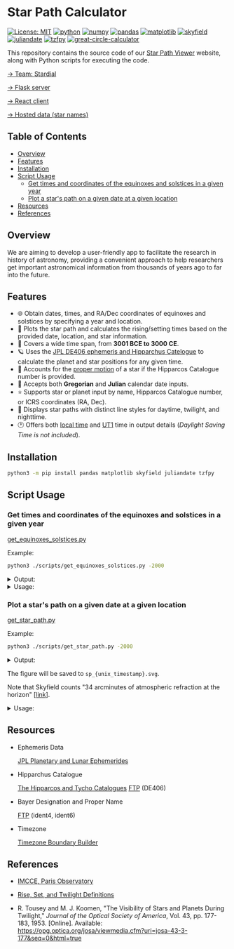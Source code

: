 # Star Path Calculator

[![License: MIT](https://img.shields.io/badge/License-MIT-yellow.svg)](./LICENSE)
[![python](https://img.shields.io/badge/Python-3.10,_3.11-3776AB?logo=python&logoColor=white)](https://www.python.org) [![numpy](https://img.shields.io/badge/Numpy-2.0.1-013243?logo=numpy&logoColor=white)](https://numpy.org) [![pandas](https://img.shields.io/badge/Pandas-2.2.2-150458?logo=Pandas&logoColor=white)](https://pandas.pydata.org) [![matplotlib](https://img.shields.io/badge/Matplotlib-3.9.1.post1-12557C)](https://matplotlib.org) [![skyfield](https://img.shields.io/badge/Skyfield-1.49-BD9354)](https://rhodesmill.org/skyfield) [![juliandate](https://img.shields.io/badge/Juliandate-1.0.4-BD9354)](https://pypi.org/project/juliandate) [![tzfpy](https://img.shields.io/badge/tzfpy-0.15.5-blue)](https://github.com/ringsaturn/tzfpy) [![great-circle-calculator](https://img.shields.io/badge/Great_Circle_Calculator-1.3.1-brightgreen)](https://github.com/seangrogan/great_circle_calculator)

This repository contains the source code of our [Star Path Viewer](https://stardial-astro.github.io/star-path-viewer) website, along with Python scripts for executing the code.

[→ Team: Stardial](https://github.com/stardial-astro)

[→ Flask server](https://github.com/lydiazly/star-path-calculator-flask)

[→ React client](https://github.com/stardial-astro/star-path-viewer)

[→ Hosted data (star names)](https://github.com/stardial-astro/star-path-data)

## Table of Contents<!-- omit in toc -->

- [Overview](#overview)
- [Features](#features)
- [Installation](#installation)
- [Script Usage](#script-usage)
  - [Get times and coordinates of the equinoxes and solstices in a given year](#get-times-and-coordinates-of-the-equinoxes-and-solstices-in-a-given-year)
  - [Plot a star's path on a given date at a given location](#plot-a-stars-path-on-a-given-date-at-a-given-location)
- [Resources](#resources)
- [References](#references)

## Overview

We are aiming to develop a user-friendly app to facilitate the research in history of astronomy, providing a convenient approach to help researchers get important astronomical information from thousands of years ago to far into the future.

## Features

- :globe_with_meridians: Obtain dates, times, and RA/Dec coordinates of equinoxes and solstices by specifying a year and location.
- :dizzy: Plots the star path and calculates the rising/setting times based on the provided date, location, and star information.
- :calendar: Covers a wide time span, from **3001 BCE to 3000 CE**.
- :ringed_planet: Uses the [JPL DE406 ephemeris and Hipparchus Catelogue](#resources) to calculate the planet and star positions for any given time.
- :telescope: Accounts for the [proper motion](https://en.wikipedia.org/wiki/Proper_motion) of a star if the Hipparcos Catalogue number is provided.
- :calendar: Accepts both **Gregorian** and **Julian** calendar date inputs.
- :star: Supports star or planet input by name, Hipparcos Catalogue number, or ICRS coordinates (RA, Dec).
- :night_with_stars: Displays star paths with distinct line styles for daytime, twilight, and nighttime.
- :clock1: Offers both [local time](#resources) and [UT1](https://en.wikipedia.org/wiki/Universal_Time) time in output details (*Daylight Saving Time is not included*).

## Installation

```sh
python3 -m pip install pandas matplotlib skyfield juliandate tzfpy
```

## Script Usage

### Get times and coordinates of the equinoxes and solstices in a given year

[get_equinoxes_solstices.py](./scripts/get_equinoxes_solstices.py)

Example:

```bash
python3 ./scripts/get_equinoxes_solstices.py -2000
```

<details>
<summary>Output:</summary>

```text
Dates, times, and ICRS coordinates (J2000) of the equinoxes and solstices in 2001 BCE:

[Vernal Equinox]   -2000-03-21 04:40:19.602 (UT1)
                   ra = 52.962, dec = 19.517

[Summer Solstice]  -2000-06-23 11:32:34.141 (UT1)
                   ra = 147.791, dec = 13.371

[Autumnal Equinox] -2000-09-22 05:50:58.094 (UT1)
                   ra = 232.955, dec = -19.515

[Winter Solstice]  -2000-12-19 15:18:26.852 (UT1)
                   ra = 327.784, dec = -13.373
```

</details>

<details>
<summary>Usage:</summary>

```text
usage: python get_equinoxes_solstices.py [-h] [year]

Specify a year to obtain the dates, times, and coordinates in RA and Dec of the equinoxes and solstices in that year.

positional arguments:
  year        int, 0 is 1 BCE (default: this year)

options:
  -h, --help  show this help message and exit

year range:
  -3000-01-29 – 3000-05-06 (Gregorian)
examples:
  # The current year:
  python get_equinoxes_solstices.py

  # The equinoxes and solstices of 2001 BCE:
  python get_equinoxes_solstices.py -2000
```

</details>

### Plot a star's path on a given date at a given location

[get_star_path.py](./scripts/get_star_path.py)

Example:

```bash
python3 ./scripts/get_star_path.py -2000
```

<details>
<summary>Output:</summary>

```text
[Date (Gregorian)] 1 Jan 2001 BCE
[Location]         lat/lng = 39.904/116.407
[Celestial Object] Mars

[Point Details]
N1:
  alt = 49.530
  az  = 117.752
  time_local (Gregorian) = -2000-01-01T17:08:22+08:00
  time_ut1   (Gregorian) = -2000-01-01T09:08:22
  time_local (Julian)    = -2000-01-18T17:08:22+08:00
  time_ut1   (Julian)    = -2000-01-18T09:08:22
N2:
  alt = 54.497
  az  = 126.666
  time_local (Gregorian) = -2000-01-01T17:38:53+08:00
  time_ut1   (Gregorian) = -2000-01-01T09:38:53
  time_local (Julian)    = -2000-01-18T17:38:53+08:00
  time_ut1   (Julian)    = -2000-01-18T09:38:53
N3:
  alt = 59.305
  az  = 138.966
  time_local (Gregorian) = -2000-01-01T18:12:55+08:00
  time_ut1   (Gregorian) = -2000-01-01T10:12:55
  time_local (Julian)    = -2000-01-18T18:12:55+08:00
  time_ut1   (Julian)    = -2000-01-18T10:12:55
R:
  alt = -0.567
  az  = 70.008
  time_local (Gregorian) = -2000-01-01T12:40:27+08:00
  time_ut1   (Gregorian) = -2000-01-01T04:40:27
  time_local (Julian)    = -2000-01-18T12:40:27+08:00
  time_ut1   (Julian)    = -2000-01-18T04:40:27
T:
  alt = 64.948
  az  = 180.000
  time_local (Gregorian) = -2000-01-01T19:33:53+08:00
  time_ut1   (Gregorian) = -2000-01-01T11:33:53
  time_local (Julian)    = -2000-01-18T19:33:53+08:00
  time_ut1   (Julian)    = -2000-01-18T11:33:53
S:
  alt = -0.567
  az  = 290.056
  time_local (Gregorian) = -2000-01-02T02:27:30+08:00
  time_ut1   (Gregorian) = -2000-01-01T18:27:30
  time_local (Julian)    = -2000-01-19T02:27:30+08:00
  time_ut1   (Julian)    = -2000-01-18T18:27:30

```

</details>

The figure will be saved to `sp_{unix_timestamp}.svg`.

Note that Skyfield counts "34 arcminutes of atmospheric refraction at the horizon" [[link](https://rhodesmill.org/skyfield/almanac.html#risings-and-settings)].

<details>
<summary>Usage:</summary>

```text
usage: python get_star_path.py [-h] [--lat float] [--lng float] [-o str] [-j] [--name] [year] [month] [day]

Specify a local date, location, and celestial object to draw the star path. Daylight Saving Time is not included.

positional arguments:
  year                  int, 0 is 1 BCE (default: this year)
  month                 e.g., January|Jan|1 (default: this month, or January if the year is provided)
  day                   int (default: today, or 1 if the year is provided)

options:
  -h, --help            show this help message and exit
  --lat float           latitude in decimal degrees (default: 39.9042)
  --lng float, --lon float
                        longitude in decimal degrees (default: 116.4074)
  -o str, --obj str     planet name, Hipparchus Catalogue number, or the ICRS coordinates in the format 'ra,dec' (default: Mars)
  -j, --julian          use Julian calendar (default: Gregorian calendar)
  --name                print the proper name or the Bayer designation, if available (default: False)

date range:
  -3000-01-29 – 3000-05-06 (Gregorian)
examples:
  # Plot the star path of Mars:
  python get_star_path.py -o mars

  # Plot the star path of Vega by giving its Hipparcos Catalogue number:
  python get_star_path.py -o 91262

  # Plot the star path by giving the star's ICRS coordinates (RA, Dec):
  python get_star_path.py -o 310.7,-5.1
```

</details>

## Resources

- Ephemeris Data

  [JPL Planetary and Lunar Ephemerides](https://ssd.jpl.nasa.gov/planets/eph_export.html)

- Hipparchus Catalogue

  [The Hipparcos and Tycho Catalogues](https://www.cosmos.esa.int/web/hipparcos/catalogues)
  [FTP](https://cdsarc.cds.unistra.fr/ftp/cats/I/239) (DE406)

- Bayer Designation and Proper Name

  [FTP](https://cdsarc.cds.unistra.fr/ftp/I/239/version_cd/tables) (ident4, ident6)

- Timezone

  [Timezone Boundary Builder](https://github.com/evansiroky/timezone-boundary-builder)

## References

- [IMCCE, Paris Observatory](https://www.imcce.fr)

- [Rise, Set, and Twilight Definitions](https://aa.usno.navy.mil/faq/RST_defs)

- R. Tousey and M. J. Koomen, "The Visibility of Stars and Planets During Twilight," *Journal of the Optical Society of America*, Vol. 43, pp. 177-183, 1953. [Online]. Available: <https://opg.optica.org/josa/viewmedia.cfm?uri=josa-43-3-177&seq=0&html=true>
